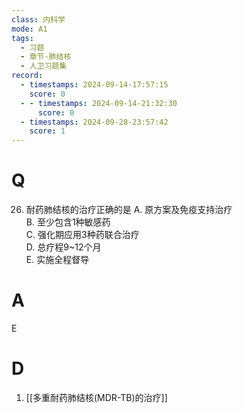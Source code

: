 ```yaml
---
class: 内科学
mode: A1
tags:
  - 习题
  - 章节-肺结核
  - 人卫习题集
record:
  - timestamps: 2024-09-14-17:57:15
    score: 0
  - - timestamps: 2024-09-14-21:32:30
      score: 0
  - timestamps: 2024-09-28-23:57:42
    score: 1
---
```


# Q
26. 耐药肺结核的治疗正确的是
A. 原方案及免疫支持治疗  
B. 至少包含1种敏感药  
C. 强化期应用3种药联合治疗  
D. 总疗程9~12个月  
E. 实施全程督导
# A
E
# D
1. [[多重耐药肺结核(MDR-TB)的治疗]]